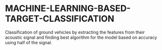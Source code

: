 # MACHINE-LEARNING-BASED-TARGET-CLASSIFICATION
Classification of ground vehicles by extracting the features from their acoustic signal and finding best algorithm for the model based on accuracy using half of the signal.
